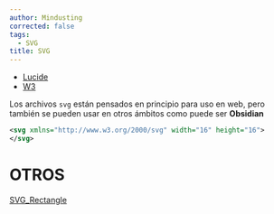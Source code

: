 ```yaml
---
author: Mindusting
corrected: false
tags:
  - SVG
title: SVG
---
```


- [Lucide](https://lucide.dev/)
- [W3](https://www.w3schools.com/graphics/svg_intro.asp)

Los archivos `svg` están pensados en principio para uso en web, pero también se pueden usar en otros ámbitos como puede ser **Obsidian**

```svg
<svg xmlns="http://www.w3.org/2000/svg" width="16" height="16">
</svg>
```

# OTROS

[SVG_Rectangle](SVG_Rectangle.md)